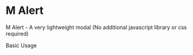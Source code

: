# M Alert
M Alert - A very lightweight modal (No additional javascript library or css required)

Basic Usage

<script src='m_alert.js'></script>

<script>
m_alert("This is a test message");
</script>
